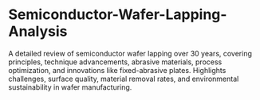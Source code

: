 # Semiconductor-Wafer-Lapping-Analysis
A detailed review of semiconductor wafer lapping over 30 years, covering principles, technique advancements, abrasive materials, process optimization, and innovations like fixed-abrasive plates. Highlights challenges, surface quality, material removal rates, and environmental sustainability in wafer manufacturing.
